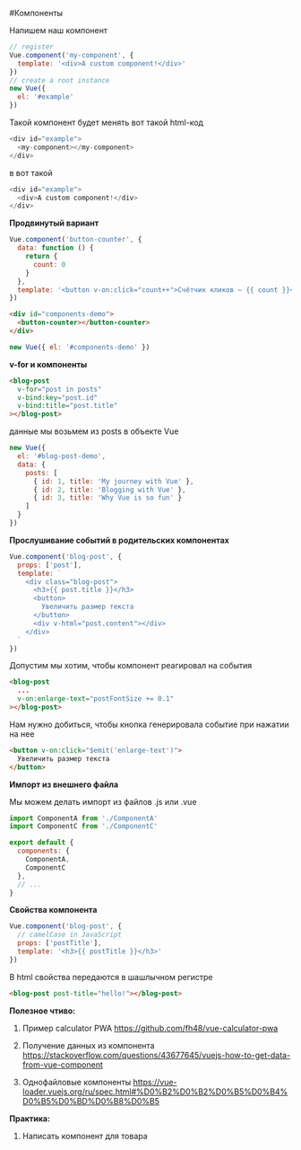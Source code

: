 #Компоненты

Напишем наш компонент

```js
// register
Vue.component('my-component', {
  template: '<div>A custom component!</div>'
})
// create a root instance
new Vue({
  el: '#example'
})
```

Такой компонент будет менять вот такой html-код

```js
<div id="example">
  <my-component></my-component>
</div>
```

в вот такой

```js
<div id="example">
  <div>A custom component!</div>
</div>
```

**Продвинутый вариант**


```js
Vue.component('button-counter', {
  data: function () {
    return {
      count: 0
    }
  },
  template: '<button v-on:click="count++">Счётчик кликов — {{ count }}</button>'
})
```

```html
<div id="components-demo">
  <button-counter></button-counter>
</div>
```

```js
new Vue({ el: '#components-demo' })
```

**v-for и компоненты**



```html
<blog-post
  v-for="post in posts"
  v-bind:key="post.id"
  v-bind:title="post.title"
></blog-post>
```
данные мы возьмем из posts в объекте Vue 


```js
new Vue({
  el: '#blog-post-demo',
  data: {
    posts: [
      { id: 1, title: 'My journey with Vue' },
      { id: 2, title: 'Blogging with Vue' },
      { id: 3, title: 'Why Vue is so fun' }
    ]
  }
})
```

**Прослушивание событий в родительских компонентах**


```js
Vue.component('blog-post', {
  props: ['post'],
  template: `
    <div class="blog-post">
      <h3>{{ post.title }}</h3>
      <button>
        Увеличить размер текста
      </button>
      <div v-html="post.content"></div>
    </div>
  `
})
```

Допустим мы хотим, чтобы компонент реагировал на события

```html
<blog-post
  ...
  v-on:enlarge-text="postFontSize += 0.1"
></blog-post>
```

Нам нужно добиться, чтобы кнопка генерировала событие при нажатии на нее

```html
<button v-on:click="$emit('enlarge-text')">
  Увеличить размер текста
</button>
```

**Импорт из внешнего файла**


Мы можем делать импорт из файлов .js или .vue


```js
import ComponentA from './ComponentA'
import ComponentC from './ComponentC'

export default {
  components: {
    ComponentA,
    ComponentC
  },
  // ...
}
```

**Свойства компонента**

```js
Vue.component('blog-post', {
  // camelCase in JavaScript
  props: ['postTitle'],
  template: '<h3>{{ postTitle }}</h3>'
})
```

В html свойства передаются в шашлычном регистре

```html
<blog-post post-title="hello!"></blog-post>
```

**Полезное чтиво:**

1. Пример calculator PWA
https://github.com/fh48/vue-calculator-pwa

2. Получение данных из компонента
https://stackoverflow.com/questions/43677645/vuejs-how-to-get-data-from-vue-component

3. Однофайловые компоненты
https://vue-loader.vuejs.org/ru/spec.html#%D0%B2%D0%B2%D0%B5%D0%B4%D0%B5%D0%BD%D0%B8%D0%B5

**Практика:**

1. Написать компонент для товара
